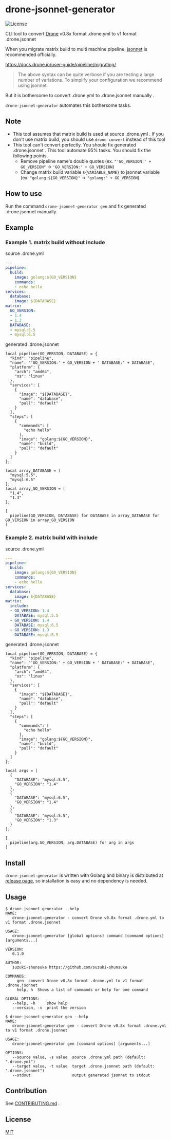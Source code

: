 # drone-jsonnet-generator

[![License](http://img.shields.io/badge/license-mit-blue.svg?style=flat-square)](https://raw.githubusercontent.com/suzuki-shunsuke/drone-jsonnet-generator/master/LICENSE)

CLI tool to convert [Drone](https://drone.io/) v0.8x format .drone.yml to v1 format .drone.jsonnet

When you migrate matrix build to multi machine pipeline,
[jsonnet](https://jsonnet.org) is recommended officially.

https://docs.drone.io/user-guide/pipeline/migrating/

> The above syntax can be quite verbose if you are testing a large number of variations.
> To simplify your configuration we recommend using jsonnet.

But it is bothersome to convert .drone.yml to .drone.jsonnet manually .

`drone-jsonnet-generator` automates this bothersome tasks.

## Note

* This tool assumes that matrix build is used at source .drone.yml . If you don't use matrix build, you should use `drone convert` instead of this tool
* This tool can't convert perfectly. You should fix generated .drone.jsonnet . This tool automate 95% tasks. You should fix the following points.
  * Remove pipeline name's double quotes (ex. `"'GO_VERSION:' + GO_VERSION"` -> `'GO_VERSION:' + GO_VERSION`)
  * Change matrix build variable `${VARIABLE_NAME}` to jsonnet variable (ex. `"golang:${GO_VERSION}"` -> `"golang:" + GO_VERSION`)

## How to use

Run the command `drone-jsonnet-generator gen` and fix generated .drone.jsonnet manually.

## Example

### Example 1. matrix build without include

source .drone.yml

```yaml
---
pipeline:
  build:
    image: golang:${GO_VERSION}
    commands:
    - echo hello
services:
  database:
    image: ${DATABASE}
matrix:
  GO_VERSION:
  - 1.4
  - 1.3
  DATABASE:
  - mysql:5.5
  - mysql:6.5
```

generated .drone.jsonnet

```jsonnet
local pipeline(GO_VERSION, DATABASE) = {
  "kind": "pipeline",
  "name": "'GO_VERSION:' + GO_VERSION + ' DATABASE:' + DATABASE",
  "platform": {
    "arch": "amd64",
    "os": "linux"
  },
  "services": [
    {
      "image": "${DATABASE}",
      "name": "database",
      "pull": "default"
    }
  ],
  "steps": [
    {
      "commands": [
        "echo hello"
      ],
      "image": "golang:${GO_VERSION}",
      "name": "build",
      "pull": "default"
    }
  ]
};

local array_DATABASE = [
  "mysql:5.5",
  "mysql:6.5"
];
local array_GO_VERSION = [
  "1.4",
  "1.3"
];

[
  pipeline(GO_VERSION, DATABASE) for DATABASE in array_DATABASE for GO_VERSION in array_GO_VERSION 
]
```

### Example 2. matrix build with include

source .drone.yml

```yaml
---
pipeline:
  build:
    image: golang:${GO_VERSION}
    commands:
    - echo hello
services:
  database:
    image: ${DATABASE}
matrix:
  include:
  - GO_VERSION: 1.4
    DATABASE: mysql:5.5
  - GO_VERSION: 1.4
    DATABASE: mysql:6.5
  - GO_VERSION: 1.3
    DATABASE: mysql:5.5
```

generated .drone.jsonnet

```jsonnet
local pipeline(GO_VERSION, DATABASE) = {
  "kind": "pipeline",
  "name": "'GO_VERSION:' + GO_VERSION + ' DATABASE:' + DATABASE",
  "platform": {
    "arch": "amd64",
    "os": "linux"
  },
  "services": [
    {
      "image": "${DATABASE}",
      "name": "database",
      "pull": "default"
    }
  ],
  "steps": [
    {
      "commands": [
        "echo hello"
      ],
      "image": "golang:${GO_VERSION}",
      "name": "build",
      "pull": "default"
    }
  ]
};

local args = [
  {
    "DATABASE": "mysql:5.5",
    "GO_VERSION": "1.4"
  },
  {
    "DATABASE": "mysql:6.5",
    "GO_VERSION": "1.4"
  },
  {
    "DATABASE": "mysql:5.5",
    "GO_VERSION": "1.3"
  }
];

[
  pipeline(arg.GO_VERSION, arg.DATABASE) for arg in args
]
```

## Install

`drone-jsonnet-generator` is written with Golang and binary is distributed at [release page](https://github.com/suzuki-shunsuke/drone-jsonnet-generator/releases), so installation is easy and no dependency is needed.

## Usage

```console
$ drone-jsonnet-generator --help
NAME:
   drone-jsonnet-generator - convert Drone v0.8x format .drone.yml to v1 format .drone.jsonnet

USAGE:
   drone-jsonnet-generator [global options] command [command options] [arguments...]

VERSION:
   0.1.0

AUTHOR:
   suzuki-shunsuke https://github.com/suzuki-shunsuke

COMMANDS:
     gen  convert Drone v0.8x format .drone.yml to v1 format .drone.jsonnet
     help, h  Shows a list of commands or help for one command

GLOBAL OPTIONS:
   --help, -h     show help
   --version, -v  print the version
```

```console
$ drone-jsonnet-generator gen --help
NAME:
   drone-jsonnet-generator gen - convert Drone v0.8x format .drone.yml to v1 format .drone.jsonnet

USAGE:
   drone-jsonnet-generator gen [command options] [arguments...]

OPTIONS:
   --source value, -s value  source .drone.yml path (default: ".drone.yml")
   --target value, -t value  target .drone.jsonnet path (default: ".drone.jsonnet")
   --stdout                  output generated jsonnet to stdout
```

## Contribution

See [CONTRIBUTING.md](CONTRIBUTING.md) .

## License

[MIT](LICENSE)
